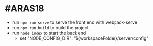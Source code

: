 # #ARAS18

- run `npm run serve` to serve the front end with webpack-serve
- run `npm run build` to build the project
- run `node index` to start the back end 
  - set "NODE_CONFIG_DIR": "${workspaceFolder}/server/config"